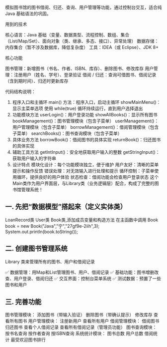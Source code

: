 模拟图书馆的图书借阅、归还、查询、用户管理等功能，通过控制台交互，适合纯 Java 基础语法的巩固。


用到的技术

核心语言：Java 基础（变量、数据类型、流程控制、数组、集合（List/Map/Set）、面向对象（类、继承、多态、接口）、异常处理）
数据存储：内存集合（暂不涉及数据库，降低复杂度）
工具：IDEA（或 Eclipse）、JDK 8+

核心功能

图书管理：新增图书（书名、作者、ISBN、库存）、删除图书、修改库存
用户管理：注册用户（姓名、学号）、登录验证
借阅 / 归还：查询可借图书、借阅记录（含到期时间）、归还时更新库存  


代码结构说明：
1. 程序入口和主循环
   main() 方法：程序入口，启动主循环
   showMainMenu()：显示主菜单选项
   使用 while(true) 循环持续运行，直到用户选择退出
2. 功能模块方法
   userLogin()：用户登录功能
   showAllBooks()：显示所有图书
   bookManagement()：图书管理模块（包含子菜单）
   userManagement()：用户管理模块（包含子菜单）
   borrowManagement()：借阅管理模块（包含子菜单）
   searchBooks()：图书查询模块（包含子菜单）
3. 具体业务方法
   borrowBook()：借阅图书的具体实现
   returnBook()：归还图书的具体实现
4. 辅助工具方法
   getIntInput()：安全地获取用户输入的整数
   getStringInput()：获取用户输入的字符串
5. 设计特点
   模块化设计：每个功能模块独立，便于维护
   用户友好：清晰的菜单提示和操作反馈
   错误处理：对无效输入进行处理和提示
   循环控制：子菜单使用循环，提供良好的用户体验
   状态检查：借阅功能会检查用户登录状态
   这个Main类作为用户界面层，与Library类（业务逻辑层）配合，构成了完整的图书馆管理系统！


## 一. 先把“数据模型”搭起来（定义实体类）

LoanRecord类 User类 Book类,添加成员变量和构造方法
在主函数中调用
Book book = new Book("Java","宁","27gf9e-2iih",3);
System.out.println(book.toString());

## 二. 创建图书管理系统

Library 类来管理所有的图书、用户和借阅记录

✅ 数据管理：用Map和List管理图书、用户、借阅记录
✅ 基础功能：图书增删改查、用户登录、借阅归还
✅ 交互界面：控制台菜单系统
✅ 测试数据：预置了一些图书和用户

## 三. 完善功能

图书管理模块：
添加图书（带输入验证）
删除图书（带确认提示）
修改库存
查看所有图书
用户管理模块：
注册新用户
查看所有用户
借阅管理模块：
借阅图书
归还图书
查看个人借阅记录
查看所有借阅记录（管理员功能）
图书查询模块：
按书名查询
按作者查询
按ISBN查询
系统统计模块：
图书总数
用户总数
借阅统计
最受欢迎图书排行



